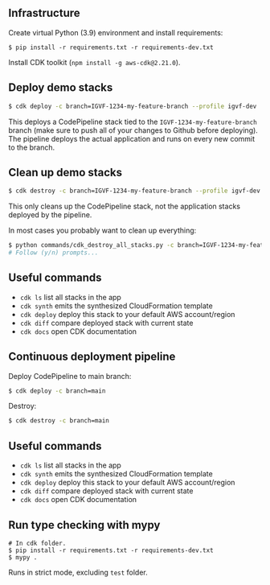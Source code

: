 ## Infrastructure

Create virtual Python (3.9) environment and install requirements:

```
$ pip install -r requirements.txt -r requirements-dev.txt
```

Install CDK toolkit (`npm install -g aws-cdk@2.21.0`).


## Deploy demo stacks

```bash
$ cdk deploy -c branch=IGVF-1234-my-feature-branch --profile igvf-dev
```

This deploys a CodePipeline stack tied to the `IGVF-1234-my-feature-branch` branch (make sure to push all of your changes to Github before deploying). The pipeline deploys the actual application and runs on every new commit to the branch.

## Clean up demo stacks

```bash
$ cdk destroy -c branch=IGVF-1234-my-feature-branch --profile igvf-dev
```

This only cleans up the CodePipeline stack, not the application stacks deployed by the pipeline.

In most cases you probably want to clean up everything:

```bash
$ python commands/cdk_destroy_all_stacks.py -c branch=IGVF-1234-my-feature-branch --profile igvf-dev
# Follow (y/n) prompts...
```

## Useful commands

 * `cdk ls`          list all stacks in the app
 * `cdk synth`       emits the synthesized CloudFormation template
 * `cdk deploy`      deploy this stack to your default AWS account/region
 * `cdk diff`        compare deployed stack with current state
 * `cdk docs`        open CDK documentation


## Continuous deployment pipeline

Deploy CodePipeline to main branch:

```bash
$ cdk deploy -c branch=main
```

Destroy:

```bash
$ cdk destroy -c branch=main
```

## Useful commands

 * `cdk ls`          list all stacks in the app
 * `cdk synth`       emits the synthesized CloudFormation template
 * `cdk deploy`      deploy this stack to your default AWS account/region
 * `cdk diff`        compare deployed stack with current state
 * `cdk docs`        open CDK documentation


## Run type checking with mypy
```
# In cdk folder.
$ pip install -r requirements.txt -r requirements-dev.txt
$ mypy .
```
Runs in strict mode, excluding `test` folder.

